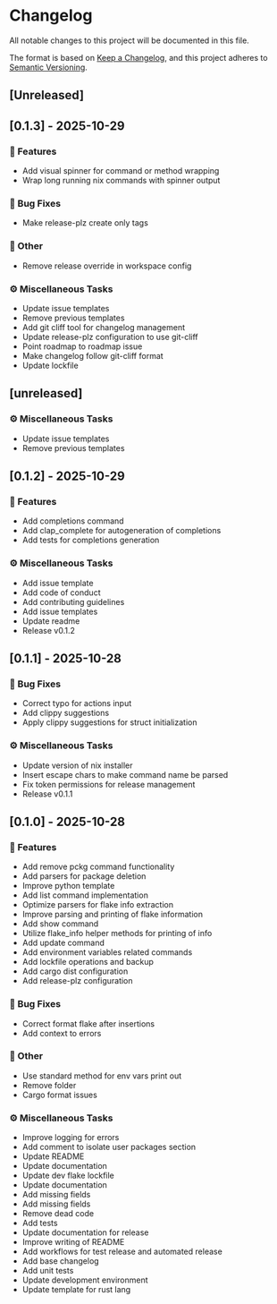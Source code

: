 # Changelog

All notable changes to this project will be documented in this file.

The format is based on [Keep a Changelog](https://keepachangelog.com/en/1.0.0/),
and this project adheres to [Semantic Versioning](https://semver.org/spec/v2.0.0.html).

## [Unreleased]
## [0.1.3] - 2025-10-29

### 🚀 Features

- Add visual spinner for command or method wrapping
- Wrap long running nix commands with spinner output

### 🐛 Bug Fixes

- Make release-plz create only tags

### 💼 Other

- Remove release override in workspace config

### ⚙️ Miscellaneous Tasks

- Update issue templates
- Remove previous templates
- Add git cliff tool for changelog management
- Update release-plz configuration to use git-cliff
- Point roadmap to roadmap issue
- Make changelog follow git-cliff format
- Update lockfile
## [unreleased]

### ⚙️ Miscellaneous Tasks

- Update issue templates
- Remove previous templates

## [0.1.2] - 2025-10-29

### 🚀 Features

- Add completions command
- Add clap_complete for autogeneration of completions
- Add tests for completions generation

### ⚙️ Miscellaneous Tasks

- Add issue template
- Add code of conduct
- Add contributing guidelines
- Add issue templates
- Update readme
- Release v0.1.2

## [0.1.1] - 2025-10-28

### 🐛 Bug Fixes

- Correct typo for actions input
- Add clippy suggestions
- Apply clippy suggestions for struct initialization

### ⚙️ Miscellaneous Tasks

- Update version of nix installer
- Insert escape chars to make command name be parsed
- Fix token permissions for release management
- Release v0.1.1

## [0.1.0] - 2025-10-28

### 🚀 Features

- Add remove pckg command functionality
- Add parsers for package deletion
- Improve python template
- Add list command implementation
- Optimize parsers for flake info extraction
- Improve parsing and printing of flake information
- Add show command
- Utilize flake_info helper methods for printing of info
- Add update command
- Add environment variables related commands
- Add lockfile operations and backup
- Add cargo dist configuration
- Add release-plz configuration

### 🐛 Bug Fixes

- Correct format flake after insertions
- Add context to errors

### 💼 Other

- Use standard method for env vars print out
- Remove folder
- Cargo format issues

### ⚙️ Miscellaneous Tasks

- Improve logging for errors
- Add comment to isolate user packages section
- Update README
- Update documentation
- Update dev flake lockfile
- Update documentation
- Add missing fields
- Add missing fields
- Remove dead code
- Add tests
- Update documentation for release
- Improve writing of README
- Add workflows for test release and automated release
- Add base changelog
- Add unit tests
- Update development environment
- Update template for rust lang
